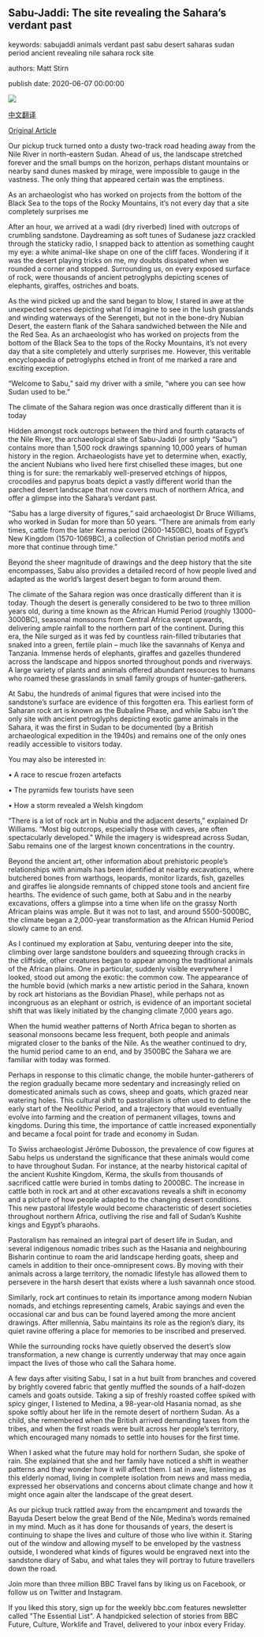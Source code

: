 ## Sabu-Jaddi: The site revealing the Sahara’s verdant past

keywords: sabujaddi animals verdant past sabu desert saharas sudan period ancient revealing nile sahara rock site

authors: Matt Stirn

publish date: 2020-06-07 00:00:00

![](https://ichef.bbci.co.uk/wwfeatures/live/624_351/images/live/p0/8f/s4/p08fs45t.jpg)

[中文翻译](Sabu-Jaddi%3A%20The%20site%20revealing%20the%20Sahara%E2%80%99s%20verdant%20past_zh.md)

[Original Article](https://www.bbc.com/travel/story/20200607-sabu-jaddi-the-site-revealing-the-saharas-verdant-past)

Our pickup truck turned onto a dusty two-track road heading away from the Nile River in north-eastern Sudan. Ahead of us, the landscape stretched forever and the small bumps on the horizon, perhaps distant mountains or nearby sand dunes masked by mirage, were impossible to gauge in the vastness. The only thing that appeared certain was the emptiness.

As an archaeologist who has worked on projects from the bottom of the Black Sea to the tops of the Rocky Mountains, it’s not every day that a site completely surprises me

After an hour, we arrived at a wadi (dry riverbed) lined with outcrops of crumbling sandstone. Daydreaming as soft tunes of Sudanese jazz crackled through the staticky radio, I snapped back to attention as something caught my eye: a white animal-like shape on one of the cliff faces. Wondering if it was the desert playing tricks on me, my doubts dissipated when we rounded a corner and stopped. Surrounding us, on every exposed surface of rock, were thousands of ancient petroglyphs depicting scenes of elephants, giraffes, ostriches and boats.

As the wind picked up and the sand began to blow, I stared in awe at the unexpected scenes depicting what I’d imagine to see in the lush grasslands and winding waterways of the Serengeti, but not in the bone-dry Nubian Desert, the eastern flank of the Sahara sandwiched between the Nile and the Red Sea. As an archaeologist who has worked on projects from the bottom of the Black Sea to the tops of the Rocky Mountains, it’s not every day that a site completely and utterly surprises me. However, this veritable encyclopaedia of petroglyphs etched in front of me marked a rare and exciting exception.

“Welcome to Sabu,” said my driver with a smile, “where you can see how Sudan used to be.”

The climate of the Sahara region was once drastically different than it is today

Hidden amongst rock outcrops between the third and fourth cataracts of the Nile River, the archaeological site of Sabu-Jaddi (or simply “Sabu”) contains more than 1,500 rock drawings spanning 10,000 years of human history in the region. Archaeologists have yet to determine when, exactly, the ancient Nubians who lived here first chiselled these images, but one thing is for sure: the remarkably well-preserved etchings of hippos, crocodiles and papyrus boats depict a vastly different world than the parched desert landscape that now covers much of northern Africa, and offer a glimpse into the Sahara’s verdant past.

“Sabu has a large diversity of figures,” said archaeologist Dr Bruce Williams, who worked in Sudan for more than 50 years. “There are animals from early times, cattle from the later Kerma period (2600-1450BC), boats of Egypt’s New Kingdom (1570-1069BC), a collection of Christian period motifs and more that continue through time.”

Beyond the sheer magnitude of drawings and the deep history that the site encompasses, Sabu also provides a detailed record of how people lived and adapted as the world’s largest desert began to form around them.

The climate of the Sahara region was once drastically different than it is today. Though the desert is generally considered to be two to three million years old, during a time known as the African Humid Period (roughly 13000-3000BC), seasonal monsoons from Central Africa swept upwards, delivering ample rainfall to the northern part of the continent. During this era, the Nile surged as it was fed by countless rain-filled tributaries that snaked into a green, fertile plain – much like the savannahs of Kenya and Tanzania. Immense herds of elephants, giraffes and gazelles thundered across the landscape and hippos snorted throughout ponds and riverways. A large variety of plants and animals offered abundant resources to humans who roamed these grasslands in small family groups of hunter-gatherers.

At Sabu, the hundreds of animal figures that were incised into the sandstone’s surface are evidence of this forgotten era. This earliest form of Saharan rock art is known as the Bubaline Phase, and while Sabu isn't the only site with ancient petroglyphs depicting exotic game animals in the Sahara, it was the first in Sudan to be documented (by a British archaeological expedition in the 1940s) and remains one of the only ones readily accessible to visitors today.

You may also be interested in:

• A race to rescue frozen artefacts

• The pyramids few tourists have seen

• How a storm revealed a Welsh kingdom

“There is a lot of rock art in Nubia and the adjacent deserts,” explained Dr Williams. “Most big outcrops, especially those with caves, are often spectacularly developed.” While the imagery is widespread across Sudan, Sabu remains one of the largest known concentrations in the country.

Beyond the ancient art, other information about prehistoric people’s relationships with animals has been identified at nearby excavations, where butchered bones from warthogs, leopards, monitor lizards, fish, gazelles and giraffes lie alongside remnants of chipped stone tools and ancient fire hearths. The evidence of such game, both at Sabu and in the nearby excavations, offers a glimpse into a time when life on the grassy North African plains was ample. But it was not to last, and around 5500-5000BC, the climate began a 2,000-year transformation as the African Humid Period slowly came to an end.

As I continued my exploration at Sabu, venturing deeper into the site, climbing over large sandstone boulders and squeezing through cracks in the cliffside, other creatures began to appear among the traditional animals of the African plains. One in particular, suddenly visible everywhere I looked, stood out among the exotic: the common cow. The appearance of the humble bovid (which marks a new artistic period in the Sahara, known by rock art historians as the Bovidian Phase), while perhaps not as incongruous as an elephant or ostrich, is evidence of an important societal shift that was likely initiated by the changing climate 7,000 years ago.

When the humid weather patterns of North Africa began to shorten as seasonal monsoons became less frequent, both people and animals migrated closer to the banks of the Nile. As the weather continued to dry, the humid period came to an end, and by 3500BC the Sahara we are familiar with today was formed.

Perhaps in response to this climatic change, the mobile hunter-gatherers of the region gradually became more sedentary and increasingly relied on domesticated animals such as cows, sheep and goats, which grazed near watering holes. This cultural shift to pastoralism is often used to define the early start of the Neolithic Period, and a trajectory that would eventually evolve into farming and the creation of permanent villages, towns and kingdoms. During this time, the importance of cattle increased exponentially and became a focal point for trade and economy in Sudan.

To Swiss archaeologist Jérôme Dubosson, the prevalence of cow figures at Sabu helps us understand the significance that these animals would come to have throughout Sudan. For instance, at the nearby historical capital of the ancient Kushite Kingdom, Kerma, the skulls from thousands of sacrificed cattle were buried in tombs dating to 2000BC. The increase in cattle both in rock art and at other excavations reveals a shift in economy and a picture of how people adapted to the changing desert conditions. This new pastoral lifestyle would become characteristic of desert societies throughout northern Africa, outliving the rise and fall of Sudan’s Kushite kings and Egypt’s pharaohs.

Pastoralism has remained an integral part of desert life in Sudan, and several indigenous nomadic tribes such as the Hasania and neighbouring Bisharin continue to roam the arid landscape herding goats, sheep and camels in addition to their once-omnipresent cows. By moving with their animals across a large territory, the nomadic lifestyle has allowed them to persevere in the harsh desert that exists where a lush savannah once stood.

Similarly, rock art continues to retain its importance among modern Nubian nomads, and etchings representing camels, Arabic sayings and even the occasional car and bus can be found layered among the more ancient drawings. After millennia, Sabu maintains its role as the region’s diary, its quiet ravine offering a place for memories to be inscribed and preserved.

While the surrounding rocks have quietly observed the desert’s slow transformation, a new change is currently underway that may once again impact the lives of those who call the Sahara home.

A few days after visiting Sabu, I sat in a hut built from branches and covered by brightly covered fabric that gently muffled the sounds of a half-dozen camels and goats outside. Taking a sip of freshly roasted coffee spiked with spicy ginger, I listened to Medina, a 98-year-old Hasania nomad, as she spoke softly about her life in the remote desert of northern Sudan. As a child, she remembered when the British arrived demanding taxes from the tribes, and when the first roads were built across her people’s territory, which encouraged many nomads to settle into houses for the first time.

When I asked what the future may hold for northern Sudan, she spoke of rain. She explained that she and her family have noticed a shift in weather patterns and they wonder how it will affect them. I sat in awe, listening as this elderly nomad, living in complete isolation from news and mass media, expressed her observations and concerns about climate change and how it might once again alter the landscape of the great desert.

As our pickup truck rattled away from the encampment and towards the Bayuda Desert below the great Bend of the Nile, Medina’s words remained in my mind. Much as it has done for thousands of years, the desert is continuing to shape the lives and culture of those who live within it. Staring out of the window and allowing myself to be enveloped by the vastness outside, I wondered what kinds of figures would be engraved next into the sandstone diary of Sabu, and what tales they will portray to future travellers down the road.

Join more than three million BBC Travel fans by liking us on Facebook, or follow us on Twitter and Instagram.

If you liked this story, sign up for the weekly bbc.com features newsletter called "The Essential List". A handpicked selection of stories from BBC Future, Culture, Worklife and Travel, delivered to your inbox every Friday.